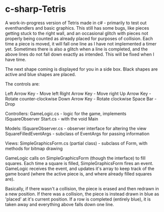 c-sharp-Tetris
==============

A work-in-progress version of Tetris made in c# - primarily to test out eventhandlers and basic graphics.
This still has some bugs, like pieces getting stuck to the right wall, and an occasional glitch with pieces not properly being counted as already placed for purposes of collision.  Each time a piece is moved, it will fall one line as I have not implemented a timer yet.  Sometimes there is also a glitch when a line is completed, and the above lines do not fall down exactly as intended.  This will be fixed when I have time.

The next shape coming is displayed for you in a side box.  Black shapes are active and blue shapes are placed.

The controls are:

Left Arrow Key - Move left
Right Arrow Key - Move right
Up Arrow Key - Rotate counter-clockwise
Down Arrow Key - Rotate clockwise
Space Bar - Drop


Controllers:
GameLogic.cs - logic for the game, implements ISquareObserver
Start.cs - with the void Main


Models:
ISquareObserver.cs - observer interface for altering the view
SquareFilledEventArgs - subclass of EventArgs for passing information


Views:
SimpleGraphicsForm.cs (partial class) - subclass of Form, with methods for bitmap drawing


GameLogic calls on SimpleGraphicsForm (though the interface) to fill squares.  Each time a square is filled, SimpleGraphicsForm fires an event.  GameLogic receives the event, and updates it's array to keep track of the game board (where the active piece is, and where already filled squares are).

Basically, if there wasn't a collision, the piece is erased and then redrawn in a new position.  If there was a collision, the piece is instead drawn in blue as 'placed' at it's current position.  If a row is completed (entirely blue), it is taken away and everything above falls down one line. 
